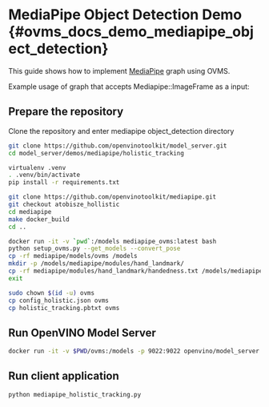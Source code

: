 # MediaPipe Object Detection Demo {#ovms_docs_demo_mediapipe_object_detection}

This guide shows how to implement [MediaPipe](../../../docs/mediapipe.md) graph using OVMS.

Example usage of graph that accepts Mediapipe::ImageFrame as a input:

## Prepare the repository

Clone the repository and enter mediapipe object_detection directory
```bash
git clone https://github.com/openvinotoolkit/model_server.git
cd model_server/demos/mediapipe/holistic_tracking

virtualenv .venv
. .venv/bin/activate
pip install -r requirements.txt

git clone https://github.com/openvinotoolkit/mediapipe.git
git checkout atobisze_hollistic
cd mediapipe
make docker_build
cd ..

docker run -it -v `pwd`:/models mediapipe_ovms:latest bash
python setup_ovms.py --get_models --convert_pose
cp -rf mediapipe/models/ovms /models
mkdir -p /models/mediapipe/modules/hand_landmark/
cp -rf mediapipe/modules/hand_landmark/handedness.txt /models/mediapipe/modules/hand_landmark/
exit

sudo chown $(id -u) ovms
cp config_holistic.json ovms
cp holistic_tracking.pbtxt ovms
```

## Run OpenVINO Model Server
```bash
docker run -it -v $PWD/ovms:/models -p 9022:9022 openvino/model_server:latest --config_path /models/config_holistic.json --port 9022
```

## Run client application
```bash
python mediapipe_holistic_tracking.py
```